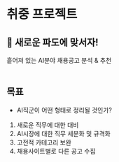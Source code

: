 # 취중 프로젝트 

## :ocean: 새로운 파도에 맞서자!
흩어져 있는 AI분야 채용공고 분석 & 추천 <br/><br/>


## 목표
- AI직군이 어떤 형태로 정리될 것인가?
1. 새로운 직무에 대한 대비
2. AI시장에 대한 직무 세분화 및 규격화
3. 고전적 카테고리 보완
4. 채용사이트별로 다른 공고 수집
